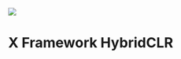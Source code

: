![](https://github.com/Tianyuyuyuyuyuyu/XFramework/blob/main/docs/images/icon.png)

# X Framework HybridCLR

